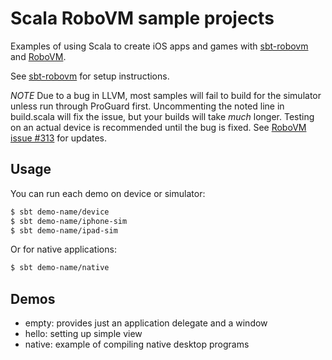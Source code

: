 Scala RoboVM sample projects
============================

Examples of using Scala to create iOS apps and games with [sbt-robovm](https://github.com/ajhager/sbt-robovm) and [RoboVM](http://www.robovm.org/).

See [sbt-robovm](https://github.com/roboscala/sbt-robovm) for setup instructions.

*NOTE* Due to a bug in LLVM, most samples will fail to build for the simulator unless run through ProGuard first. Uncommenting the noted line in build.scala will fix the issue, but your builds will take _much_ longer. Testing on an actual device is recommended until the bug is fixed. See [RoboVM issue #313](https://github.com/robovm/robovm/issues/313) for updates.


## Usage

You can run each demo on device or simulator:

```bash
$ sbt demo-name/device
$ sbt demo-name/iphone-sim
$ sbt demo-name/ipad-sim
```

Or for native applications:

```bash
$ sbt demo-name/native
```

## Demos

* empty: provides just an application delegate and a window
* hello: setting up simple view
* native: example of compiling native desktop programs
